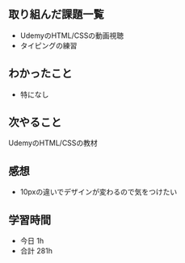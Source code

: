 ## 取り組んだ課題一覧
-  UdemyのHTML/CSSの動画視聴
- タイピングの練習
## わかったこと
- 特になし
## 次やること
UdemyのHTML/CSSの教材
## 感想
- 10pxの違いでデザインが変わるので気をつけたい
## 学習時間
- 今日 1h
- 合計 281h